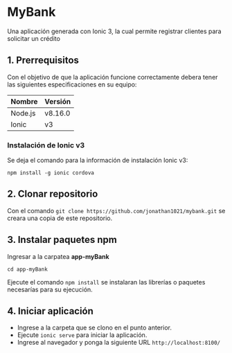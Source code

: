 # MyBank
Una aplicación generada con Ionic 3, la cual permite registrar clientes para solicitar un crédito

## 1. Prerrequisitos
Con el objetivo de que la aplicación funcione correctamente debera tener las siguientes especificaciones en su equipo:

|Nombre     |Versión|
|-----------|-------|
|Node.js    |v8.16.0|
|Ionic      |v3  |

### Instalación de Ionic v3

Se deja el comando para la información de instalación Ionic v3:

`npm install -g ionic cordova`


## 2. Clonar repositorio

Con el comando `git clone https://github.com/jonathan1021/mybank.git` se creara una copia de este repositorio.

## 3. Instalar paquetes npm
Ingresar a la carpatea **app-myBank**

`cd app-myBank`

Ejecute el comando `npm install` se instalaran las librerías o paquetes necesarías para su ejecución.

## 4. Iniciar aplicación
- Ingrese a la carpeta que se clono en el punto anterior.
- Ejecute `ionic serve` para iniciar la aplicación.
- Ingrese al navegador y ponga la siguiente URL `http://localhost:8100/`